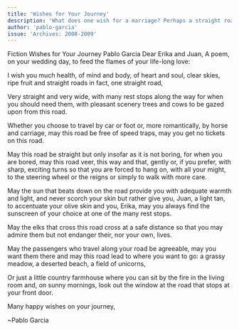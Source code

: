 ```yaml
---
title: 'Wishes for Your Journey'
description: 'What does one wish for a marriage? Perhaps a straight road, but one with gentle, exciting turns. One with pleasant scenery, adequate sunscreen, and agreeable passengers. A warm, charming poem for a life-long journey.'
author: 'pablo-garcia'
issue: 'Archives: 2008-2009'
---
```

Fiction
Wishes for Your Journey
Pablo Garcia
Dear Erika and Juan,
A poem, on your wedding day, to feed the flames of your life-long love:

I wish you much health,
of mind and body, of heart and soul,
clear skies, ripe fruit and straight roads
in fact, one straight road,

Very straight and very wide, with many
rest stops along the way for when you should
need them, with pleasant scenery trees and
cows to be gazed upon from this road.

Whether you choose to travel by car or foot
or, more romantically, by horse and carriage,
may this road be free of speed traps,
may you get no tickets on this road.

May this road be straight but only insofar as
it is not boring, for when you are bored,
may this road veer, this way and that, gently
or, if you prefer, with sharp, exciting turns
so that you are forced to hang on, with all
your might, to the steering wheel or the reigns
or simply to walk with more care.

May the sun that beats down on the road provide
you with adequate warmth and light, and never
scorch your skin but rather give you, Juan,
a light tan, to accentuate your olive skin and you, Erika,
may you always find the sunscreen
of your choice at one of the many rest stops.

May the elks that cross this road
cross at a safe distance so that
you may admire them but not
endanger their, nor your own, lives.

May the passengers who travel along your road
be agreeable, may you want them there and
may this road lead to where you want to go:
a grassy meadow, a deserted beach, a field of unicorns,

Or just a little country farmhouse where
you can sit by the fire in the living room
and, on sunny mornings, look out the window
at the road that stops at your front door.

Many happy wishes on your journey,

~Pablo Garcia